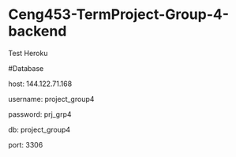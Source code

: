 # Ceng453-TermProject-Group-4-backend
Test Heroku



#Database 

host: 144.122.71.168

username: project_group4

password: prj_grp4

db: project_group4

port: 3306